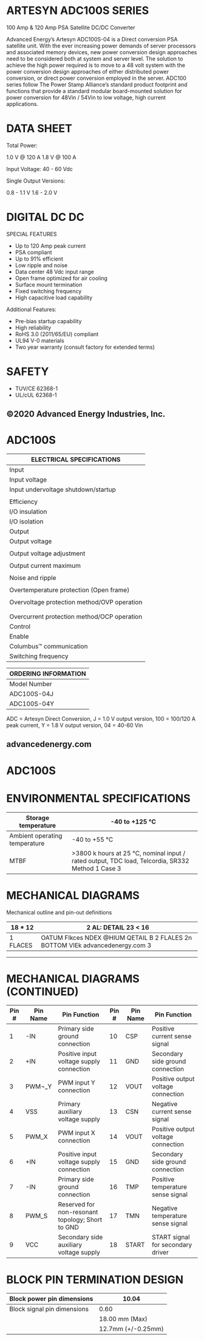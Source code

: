 # ARTESYN ADC100S SERIES

100 Amp & 120 Amp PSA Satellite DC/DC Converter

Advanced Energy’s Artesyn ADC100S-04 is a Direct conversion PSA satellite unit. With the ever increasing power demands of server processors and associated memory devices, new power conversion design approaches need to be considered both at system and server level. The solution to achieve the high power required is to move to a 48 volt system with the power conversion design approaches of either distributed power conversion, or direct power conversion employed in the server. ADC100 series follow The Power Stamp Alliance’s standard product footprint and functions that provide a standard modular board-mounted solution for power conversion for 48Vin / 54Vin to low voltage, high current applications.

# DATA SHEET

Total Power:

1.0 V @ 120 A
1.8 V @ 100 A

Input Voltage: 40 - 60 Vdc

Single Output Versions:

0.8 - 1.1 V
1.6 - 2.0 V

# DIGITAL DC DC

SPECIAL FEATURES

- Up to 120 Amp peak current
- PSA compliant
- Up to 91% efficient
- Low ripple and noise
- Data center 48 Vdc input range
- Open frame optimized for air cooling
- Surface mount termination
- Fixed switching frequency
- High capacitive load capability

Additional Features:

- Pre-bias startup capability
- High reliability
- RoHS 3.0 (2011/65/EU) compliant
- UL94 V-0 materials
- Two year warranty (consult factory for extended terms)

# SAFETY

- TUV/CE 62368-1
- UL/cUL 62368-1

©2020 Advanced Energy Industries, Inc.
---
# ADC100S

|ELECTRICAL SPECIFICATIONS|
|---|
|Input|
|Input voltage|40 to 60 Vdc|
|Input undervoltage shutdown/startup|39 Vdc startup|
| |37 Vdc shutdown|
|Efficiency|91%|
|I/O insulation|Functional insulation|
|I/O isolation|500 Vdc|
|Output|
|Output voltage|1.0 V nominal (-04J variant)|
| |1.8 V nominal (-04Y variant)|
|Output voltage adjustment|0.8 V to 1.1 V (-04J variant)|
| |1.6 V to 2.0 V (-04Y variant)|
|Output current maximum|1.0 V at 120 Amps (-04J variant)|
| |1.8 V at 100 Amps (-04Y variant)|
|Noise and ripple|±22 mV (04Y variant)|
| |TBD (04J variant)|
|Overtemperature protection (Open frame)|125 °C hot spot|
| |Latch protection, configurable|
|Overvoltage protection method/OVP operation|400 mV above Vout (-04Y variant)|
| |TBD (-04J variant)|
| |Latch protection, configurable|
|Overcurrent protection method/OCP operation|Latch protection, configurable|
|Control|
|Enable|Positive enable|
|Columbus™ communication|All control functions supported from Main-Stamp control|
|Switching frequency|TBD|

|ORDERING INFORMATION|
|---|
|Model Number|Input Voltage|Output Voltage|Output Current|Structure|
|ADC100S-04J|40 - 60 Vdc|1.0 Vdc|120 A|Open frame, surface mount|
|ADC100S-04Y|40 - 60 Vdc|1.8 Vdc|100 A|Open frame, surface mount|

ADC = Artesyn Direct Conversion, J = 1.0 V output version, 100 = 100/120 A peak current, Y = 1.8 V output version, 04 = 40-60 Vin

advancedenergy.com
---
# ADC100S

# ENVIRONMENTAL SPECIFICATIONS

|Storage temperature|-40 to +125 °C|
|---|---|
|Ambient operating temperature|-40 to +55 °C|
|MTBF|>3800 k hours at 25 °C, nominal input / rated output, TDC load, Telcordia, SR332 Method 1 Case 3|

# MECHANICAL DIAGRAMS

Mechanical outline and pin-out definitions

|18 * 12|2 AL: DETAIL 23 &lt; 16|
|---|---|
|1 FLACES|OATUM Flkces NDEX @HIUM QETAIL B 2 FLALES 2n BOTTOM VIEk advancedenergy.com 3|
---
# MECHANICAL DIAGRAMS (CONTINUED)

|Pin #|Pin Name|Pin Function|Pin #|Pin Name|Pin Function|
|---|---|---|---|---|---|
|1|-IN|Primary side ground connection|10|CSP|Positive current sense signal|
|2|+IN|Positive input voltage supply connection|11|GND|Secondary side ground connection|
|3|PWM¬_Y|PWM input Y connection|12|VOUT|Positive output voltage connection|
|4|VSS|Primary auxiliary voltage supply|13|CSN|Negative current sense signal|
|5|PWM_X|PWM input X connection|14|VOUT|Positive output voltage connection|
|6|+IN|Positive input voltage supply connection|15|GND|Secondary side ground connection|
|7|-IN|Primary side ground connection|16|TMP|Positive temperature sense signal|
|8|PWM_S|Reserved for non-resonant topology; Short to GND|17|TMN|Negative temperature sense signal|
|9|VCC|Secondary side auxiliary voltage supply|18|START|START signal for secondary driver|

# BLOCK PIN TERMINATION DESIGN

|Block power pin dimensions|10.04|
|---|---|
|Block signal pin dimensions|0.60|
| |18.00 mm (Max)|
| |12.7mm (+/-0.25mm)|
